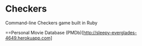 Checkers
========

Command-line Checkers game built in Ruby

==Personal Movie Database (PMDb)[http://sleepy-everglades-4649.herokuapp.com]
